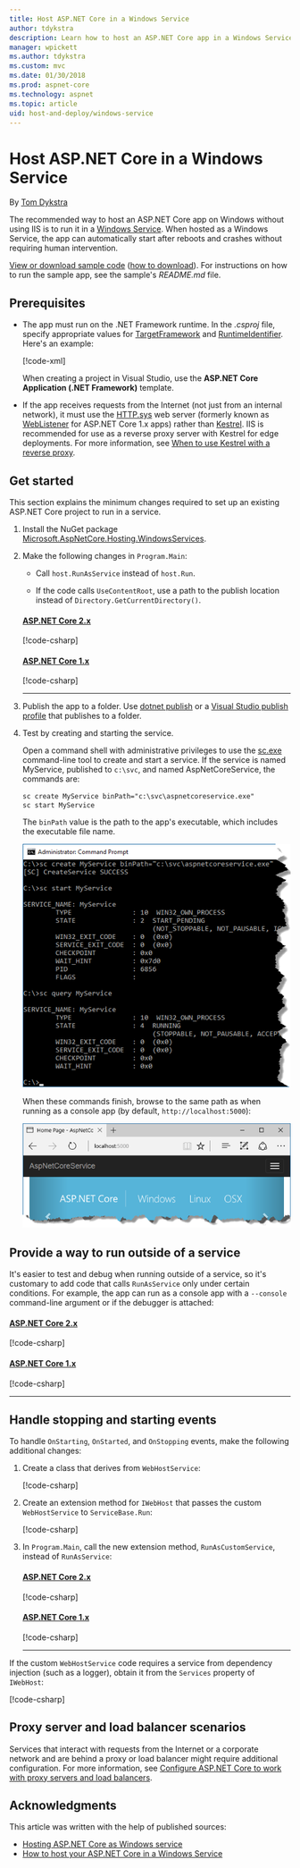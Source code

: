 ```yaml
---
title: Host ASP.NET Core in a Windows Service
author: tdykstra
description: Learn how to host an ASP.NET Core app in a Windows Service.
manager: wpickett
ms.author: tdykstra
ms.custom: mvc
ms.date: 01/30/2018
ms.prod: aspnet-core
ms.technology: aspnet
ms.topic: article
uid: host-and-deploy/windows-service
---
```

# Host ASP.NET Core in a Windows Service

By [Tom Dykstra](https://github.com/tdykstra)

The recommended way to host an ASP.NET Core app on Windows without using IIS is to run it in a [Windows Service](/dotnet/framework/windows-services/introduction-to-windows-service-applications). When hosted as a Windows Service, the app can automatically start after reboots and crashes without requiring human intervention.

[View or download sample code](https://github.com/aspnet/Docs/tree/master/aspnetcore/host-and-deploy/windows-service/sample) ([how to download](xref:tutorials/index#how-to-download-a-sample)). For instructions on how to run the sample app, see the sample's *README.md* file.

## Prerequisites

* The app must run on the .NET Framework runtime. In the *.csproj* file, specify appropriate values for [TargetFramework](/nuget/schema/target-frameworks) and [RuntimeIdentifier](/dotnet/articles/core/rid-catalog). Here's an example:

  [!code-xml[](windows-service/sample/AspNetCoreService.csproj?range=3-6)]

  When creating a project in Visual Studio, use the **ASP.NET Core Application (.NET Framework)** template.

* If the app receives requests from the Internet (not just from an internal network), it must use the [HTTP.sys](xref:fundamentals/servers/httpsys) web server (formerly known as [WebListener](xref:fundamentals/servers/weblistener) for ASP.NET Core 1.x apps) rather than [Kestrel](xref:fundamentals/servers/kestrel). IIS is recommended for use as a reverse proxy server with Kestrel for edge deployments. For more information, see [When to use Kestrel with a reverse proxy](xref:fundamentals/servers/kestrel#when-to-use-kestrel-with-a-reverse-proxy).

## Get started

This section explains the minimum changes required to set up an existing ASP.NET Core project to run in a service.

1. Install the NuGet package [Microsoft.AspNetCore.Hosting.WindowsServices](https://www.nuget.org/packages/Microsoft.AspNetCore.Hosting.WindowsServices/).

2. Make the following changes in `Program.Main`:

   * Call `host.RunAsService` instead of `host.Run`.

   * If the code calls `UseContentRoot`, use a path to the publish location instead of `Directory.GetCurrentDirectory()`.

   #### [ASP.NET Core 2.x](#tab/aspnetcore2x/)
   [!code-csharp[](windows-service/sample/Program.cs?name=ServiceOnly&highlight=3-4,7,12)]

   #### [ASP.NET Core 1.x](#tab/aspnetcore1x/)
   [!code-csharp[](windows-service/sample_snapshot/Program.cs?name=ServiceOnly&highlight=3-4,8,14)]

   * * *

3. Publish the app to a folder. Use [dotnet publish](/dotnet/articles/core/tools/dotnet-publish) or a [Visual Studio publish profile](xref:host-and-deploy/visual-studio-publish-profiles) that publishes to a folder.

4. Test by creating and starting the service.

   Open a command shell with administrative privileges to use the [sc.exe](https://technet.microsoft.com/library/bb490995) command-line tool to create and start a service. If the service is named MyService, published to `c:\svc`, and named AspNetCoreService, the commands are:

   ```console
   sc create MyService binPath="c:\svc\aspnetcoreservice.exe"
   sc start MyService
   ```

   The `binPath` value is the path to the app's executable, which includes the executable file name.

   ![Console window create and start example](windows-service/_static/create-start.png)

   When these commands finish, browse to the same path as when running as a console app (by default, `http://localhost:5000`):

   ![Running in a service](windows-service/_static/running-in-service.png)

## Provide a way to run outside of a service

It's easier to test and debug when running outside of a service, so it's customary to add code that calls `RunAsService` only under certain conditions. For example, the app can run as a console app with a `--console` command-line argument or if the debugger is attached:

#### [ASP.NET Core 2.x](#tab/aspnetcore2x/)
[!code-csharp[](windows-service/sample/Program.cs?name=ServiceOrConsole)]

#### [ASP.NET Core 1.x](#tab/aspnetcore1x/)
[!code-csharp[](windows-service/sample_snapshot/Program.cs?name=ServiceOrConsole)]

* * *
## Handle stopping and starting events

To handle `OnStarting`, `OnStarted`, and `OnStopping` events, make the following additional changes:

1. Create a class that derives from `WebHostService`:

   [!code-csharp[](windows-service/sample/CustomWebHostService.cs?name=NoLogging)]

2. Create an extension method for `IWebHost` that passes the custom `WebHostService` to `ServiceBase.Run`:

   [!code-csharp[](windows-service/sample/WebHostServiceExtensions.cs?name=ExtensionsClass)]

3. In `Program.Main`, call the new extension method, `RunAsCustomService`, instead of `RunAsService`:

   #### [ASP.NET Core 2.x](#tab/aspnetcore2x/)
   [!code-csharp[](windows-service/sample/Program.cs?name=HandleStopStart&highlight=24)]

   #### [ASP.NET Core 1.x](#tab/aspnetcore1x/)
   [!code-csharp[](windows-service/sample_snapshot/Program.cs?name=HandleStopStart&highlight=26)]

   * * *
If the custom `WebHostService` code requires a service from dependency injection (such as a logger), obtain it from the `Services` property of `IWebHost`:

[!code-csharp[](windows-service/sample/CustomWebHostService.cs?name=Logging&highlight=7)]

## Proxy server and load balancer scenarios

Services that interact with requests from the Internet or a corporate network and are behind a proxy or load balancer might require additional configuration. For more information, see [Configure ASP.NET Core to work with proxy servers and load balancers](xref:host-and-deploy/proxy-load-balancer).

## Acknowledgments

This article was written with the help of published sources:

* [Hosting ASP.NET Core as Windows service](https://stackoverflow.com/questions/37346383/hosting-asp-net-core-as-windows-service/37464074)
* [How to host your ASP.NET Core in a Windows Service](https://dotnetthoughts.net/how-to-host-your-aspnet-core-in-a-windows-service/)
